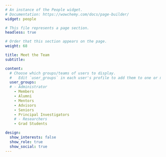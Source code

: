 ```yaml
---
# An instance of the People widget.
# Documentation: https://wowchemy.com/docs/page-builder/
widget: people

# This file represents a page section.
headless: true

# Order that this section appears on the page.
weight: 68

title: Meet the Team
subtitle:

content:
  # Choose which groups/teams of users to display.
  #   Edit `user_groups` in each user's profile to add them to one or more of these groups.
  user_groups:
  # - Administrator
    - Members
    - Alumni
    - Mentors
    - Advisors
    - Seniors
    - Principal Investigators
    # - Researchers
    - Grad Students

design:
  show_interests: false
  show_role: true
  show_social: true
---
```

